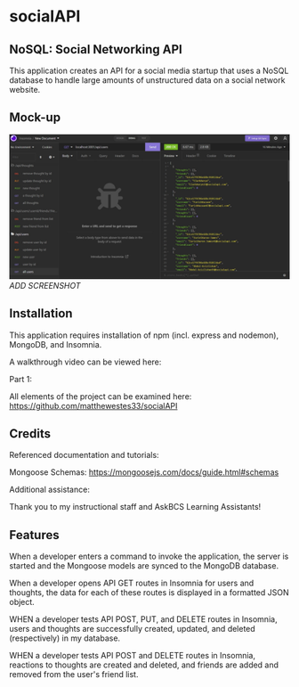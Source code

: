 # socialAPI
## NoSQL: Social Networking API

This application creates an API for a social media startup that uses a NoSQL database to handle large amounts of unstructured data on a social network website.

## Mock-up

![Insomnia screenshot.](./images/insomnia.jpg) *ADD SCREENSHOT*

## Installation

This application requires installation of npm (incl. express and nodemon), MongoDB, and Insomnia. 

A walkthrough video can be viewed here: 

Part 1: 

All elements of the project can be examined here: https://github.com/matthewestes33/socialAPI 

## Credits

Referenced documentation and tutorials:

Mongoose Schemas: https://mongoosejs.com/docs/guide.html#schemas

Additional assistance:

Thank you to my instructional staff and AskBCS Learning Assistants!

## Features

When a developer enters a command to invoke the application, the server is started and the Mongoose models are synced to the MongoDB database.

When a developer opens API GET routes in Insomnia for users and thoughts, the data for each of these routes is displayed in a formatted JSON object.

WHEN a developer tests API POST, PUT, and DELETE routes in Insomnia, users and thoughts are successfully created, updated, and deleted (respectively) in my database.

WHEN a developer tests API POST and DELETE routes in Insomnia, reactions to thoughts are created and deleted, and friends are added and removed from the user's friend list.
